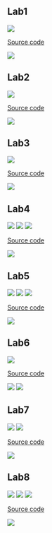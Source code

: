 
## Lab1

<img src="TTVT/Lab1/Question.jpg">

 [Source code](https://github.com/bathanh0309/DSP-Digital-Signal-Processing/blob/main/TTVT/Lab1/Lab1_42_NguyenBaThanh.m)
 
<img src="TTVT/Lab1/result.jpg">

## Lab2
<img src="TTVT/Lab2/Question.jpg">

 [Source code](https://github.com/bathanh0309/DSP-Digital-Signal-Processing/blob/main/TTVT/Lab1/Lab2_42_NguyenBaThanh.m)
 
<img src="TTVT/Lab2/result.jpg">

## Lab3
<img src="TTVT/Lab3/Question.jpg">

 [Source code](https://github.com/bathanh0309/DSP-Digital-Signal-Processing/blob/main/TTVT/Lab1/Lab3_42_NguyenBaThanh.m)

<img src="TTVT/Lab3/result b.jpg">

## Lab4
<img src="TTVT/Lab4/QuestionA.jpg">

<img src="TTVT/Lab4/QuestionB.jpg">

<img src="TTVT/Lab4/QuestionC.jpg">

 [Source code](https://github.com/bathanh0309/DSP-Digital-Signal-Processing/blob/main/TTVT/Lab1/Lab4_42_NguyenBaThanh.m)
 
<img src="TTVT/Lab4/result.jpg">

## Lab5
<img src="TTVT/Lab5/QuestionA.jpg">

<img src="TTVT/Lab5/QuestionB.jpg">

<img src="TTVT/Lab5/QuestionC.jpg">

 [Source code](https://github.com/bathanh0309/DSP-Digital-Signal-Processing/blob/main/TTVT/Lab1/Lab5_42_NguyenBaThanh.m)
 
<img src="TTVT/Lab5/result.jpg">

## Lab6
<img src="TTVT/Lab6/Question.jpg">

 [Source code](https://github.com/bathanh0309/DSP-Digital-Signal-Processing/blob/main/TTVT/Lab1/Lab6_42_NguyenBaThanh.m)
 
<img src="TTVT/Lab6/result 1.jpg">

<img src="TTVT/Lab6/result 2.jpg">

## Lab7
<img src="TTVT/Lab7/QuestionA.jpg">

<img src="TTVT/Lab7/QuestionB.jpg">

 [Source code](https://github.com/bathanh0309/DSP-Digital-Signal-Processing/blob/main/TTVT/Lab1/Lab7_42_NguyenBaThanh.m)
 
<img src="TTVT/Lab7/result.jpg">

## Lab8
<img src="TTVT/Lab8/QuestionA.jpg">

<img src="TTVT/Lab8/QuestionB.jpg">

<img src="TTVT/Lab8/QuestionC.jpg">

 [Source code](https://github.com/bathanh0309/DSP-Digital-Signal-Processing/blob/main/TTVT/Lab1/Lab8_42_NguyenBaThanh.m)
 
<img src="TTVT/Lab8/result.jpg">

